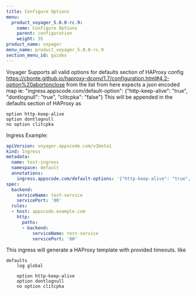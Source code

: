 ```yaml
---
title: Configure Options
menu:
  product_voyager_5.0.0-rc.9:
    name: Configure Options
    parent: configuration
    weight: 35
product_name: voyager
menu_name: product_voyager_5.0.0-rc.9
section_menu_id: guides
---
```



Voyager Supports all valid options for defaults section of HAProxy config
https://cbonte.github.io/haproxy-dconv/1.7/configuration.html#4.2-option%20abortonclose
from the list from here
expects a json encoded map
ie: "ingress.appscode.com/default-option": {"http-keep-alive": "true", "dontlognull": "true", "clitcpka": "false"}
This will be appended in the defaults section of HAProxy as
```
option http-keep-alive
option dontlognull
no option clitcpka

```
Ingress Example:
```yaml
apiVersion: voyager.appscode.com/v1beta1
kind: Ingress
metadata:
  name: test-ingress
  namespace: default
  annotations:
    ingress.appscode.com/default-options: '{"http-keep-alive": "true", "dontlognull": "true", "clitcpka": "false"}'
spec:
  backend:
    serviceName: test-service
    servicePort: '80'
  rules:
  - host: appscode.example.com
    http:
      paths:
      - backend:
          serviceName: test-service
          servicePort: '80'
```

This ingress will generate a HAProxy template with provided timeouts. like
```console
defaults
	log global

	option http-keep-alive
	option dontlognull
	no option clitcpka

```
